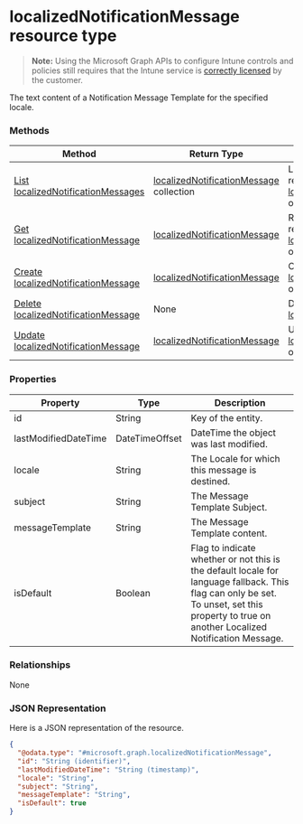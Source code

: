 ﻿# localizedNotificationMessage resource type

> **Note:** Using the Microsoft Graph APIs to configure Intune controls and policies still requires that the Intune service is [correctly licensed](https://go.microsoft.com/fwlink/?linkid=839381) by the customer.

The text content of a Notification Message Template for the specified locale.
### Methods
|Method|Return Type|Description|
|---|---|---|
|[List localizedNotificationMessages](../api/intune_notification_localizednotificationmessage_list.md)|[localizedNotificationMessage](../resources/intune_notification_localizednotificationmessage.md) collection|List properties and relationships of the [localizedNotificationMessage](../resources/intune_notification_localizednotificationmessage.md) objects.|
|[Get localizedNotificationMessage](../api/intune_notification_localizednotificationmessage_get.md)|[localizedNotificationMessage](../resources/intune_notification_localizednotificationmessage.md)|Read properties and relationships of the [localizedNotificationMessage](../resources/intune_notification_localizednotificationmessage.md) object.|
|[Create localizedNotificationMessage](../api/intune_notification_localizednotificationmessage_create.md)|[localizedNotificationMessage](../resources/intune_notification_localizednotificationmessage.md)|Create a new [localizedNotificationMessage](../resources/intune_notification_localizednotificationmessage.md) object.|
|[Delete localizedNotificationMessage](../api/intune_notification_localizednotificationmessage_delete.md)|None|Deletes a [localizedNotificationMessage](../resources/intune_notification_localizednotificationmessage.md).|
|[Update localizedNotificationMessage](../api/intune_notification_localizednotificationmessage_update.md)|[localizedNotificationMessage](../resources/intune_notification_localizednotificationmessage.md)|Update the properties of a [localizedNotificationMessage](../resources/intune_notification_localizednotificationmessage.md) object.|

### Properties
|Property|Type|Description|
|---|---|---|
|id|String|Key of the entity.|
|lastModifiedDateTime|DateTimeOffset|DateTime the object was last modified.|
|locale|String|The Locale for which this message is destined.|
|subject|String|The Message Template Subject.|
|messageTemplate|String|The Message Template content.|
|isDefault|Boolean|Flag to indicate whether or not this is the default locale for language fallback. This flag can only be set. To unset, set this property to true on another Localized Notification Message.|

### Relationships
None
### JSON Representation
Here is a JSON representation of the resource.
<!-- {
  "blockType": "resource",
  "keyProperty": "id",
  "@odata.type": "microsoft.graph.localizedNotificationMessage"
}
-->
```json
{
  "@odata.type": "#microsoft.graph.localizedNotificationMessage",
  "id": "String (identifier)",
  "lastModifiedDateTime": "String (timestamp)",
  "locale": "String",
  "subject": "String",
  "messageTemplate": "String",
  "isDefault": true
}
```



